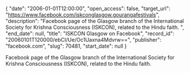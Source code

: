 {
  "date": "2006-01-01T12:00:00", 
  "open_access": false, 
  "target_url": "https://www.facebook.com/iskconglasgow.gourangafestivals", 
  "description": "Facebook page of the Glasgow branch of the International Society for Krishna Consciousness (ISKCON), related to the Hindu faith. ", 
  "end_date": null, 
  "title": "ISKCON Glasgow on Facebook", 
  "record_id": "20060101T120000/ebCI/Ue/Oc1Uaxna4Mdvrw==", 
  "publisher": "facebook.com", 
  "slug": 70481, 
  "start_date": null
}

Facebook page of the Glasgow branch of the International Society for Krishna Consciousness (ISKCON), related to the Hindu faith. 